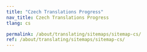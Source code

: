 ```yaml
---
title: "Czech Translations Progress"
nav_title: Czech Translations Progress
tlang: cs

permalink: /about/translating/sitemaps/sitemap-cs/
ref: /about/translating/sitemaps/sitemap-cs/
---
```

